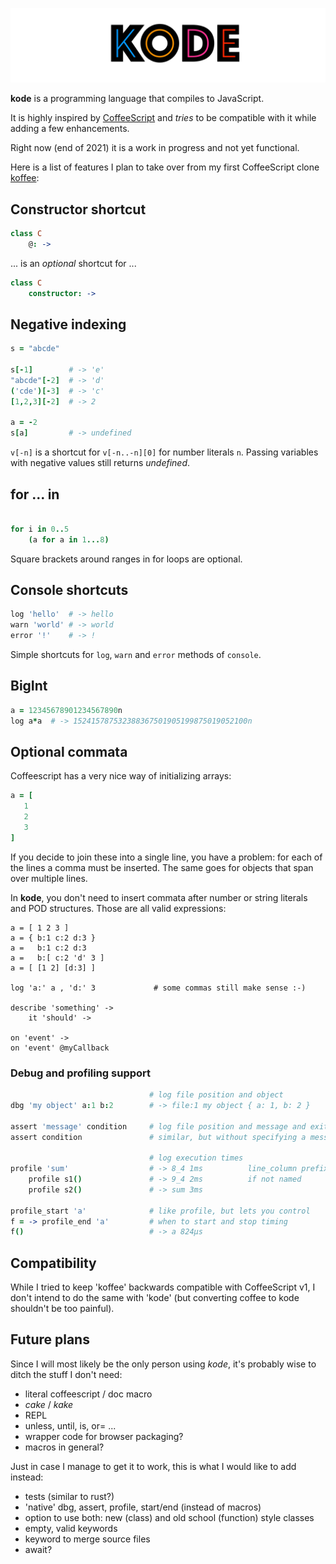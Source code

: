 ![banner](./bin/banner.png)

**kode** is a programming language that compiles to JavaScript.

It is highly inspired by [CoffeeScript](http://coffeescript.org) and
*tries* to be compatible with it while adding a few enhancements.

Right now (end of 2021) it is a work in progress and not yet functional.

Here is a list of features I plan to take over from my first CoffeeScript clone [koffee](http://github.com/monsterkodi/koffee):

## Constructor shortcut

```coffeescript
class C
    @: ->
```

... is an *optional* shortcut for ...

```coffeescript
class C
    constructor: ->
```

## Negative indexing

```coffeescript
s = "abcde"

s[-1]        # -> 'e'
"abcde"[-2]  # -> 'd'
('cde')[-3]  # -> 'c'
[1,2,3][-2]  # -> 2

a = -2
s[a]         # -> undefined
```

`v[-n]` is a shortcut for `v[-n..-n][0]` for number literals `n`.
Passing variables with negative values still returns *undefined*.

## for ... in

```coffeescript

for i in 0..5
    (a for a in 1...8)

```

Square brackets around ranges in for loops are optional.

## Console shortcuts

```coffeescript
log 'hello'  # -> hello
warn 'world' # -> world
error '!'    # -> !
```

Simple shortcuts for `log`, `warn` and `error` methods of `console`.

## BigInt

```coffeescript
a = 12345678901234567890n
log a*a  # -> 152415787532388367501905199875019052100n
```

## Optional commata

Coffeescript has a very nice way of initializing arrays:

```coffeescript
a = [
   1
   2
   3
]
```

If you decide to join these into a single line, you have a problem: 
for each of the lines a comma must be inserted.
The same goes for objects that span over multiple lines.

In **kode**, you don't need to insert commata after number or string literals and POD structures.
Those are all valid expressions:

```
a = [ 1 2 3 ]
a = { b:1 c:2 d:3 }
a =   b:1 c:2 d:3
a =   b:[ c:2 'd' 3 ]
a = [ [1 2] [d:3] ]

log 'a:' a , 'd:' 3             # some commas still make sense :-)

describe 'something' ->
    it 'should' ->

on 'event' ->
on 'event' @myCallback
```

### Debug and profiling support

```coffeescript
                               # log file position and object
dbg 'my object' a:1 b:2        # -> file:1 my object { a: 1, b: 2 }

assert 'message' condition     # log file position and message and exits if condition isn't truish
assert condition               # similar, but without specifying a message

                               # log execution times
profile 'sum'                  # -> 8_4 1ms          line_column prefix
    profile s1()               # -> 9_4 2ms          if not named
    profile s2()               # -> sum 3ms

profile_start 'a'              # like profile, but lets you control
f = -> profile_end 'a'         # when to start and stop timing
f()                            # -> a 824μs
```

## Compatibility

While I tried to keep 'koffee' backwards compatible with CoffeeScript v1,
I don't intend to do the same with 'kode' (but converting coffee to kode shouldn't be too painful).

## Future plans

Since I will most likely be the only person using *kode*, it's probably wise to ditch the stuff I don't need:

- literal coffeescript / doc macro
- *cake* / *kake*
- REPL
- unless, until, is, or= ...
- wrapper code for browser packaging?
- macros in general?

Just in case I manage to get it to work, this is what I would like to add instead:

- tests (similar to rust?)
- 'native' dbg, assert, profile, start/end (instead of macros)
- option to use both: new (class) and old school (function) style classes
- empty, valid keywords
- keyword to merge source files
- await?


